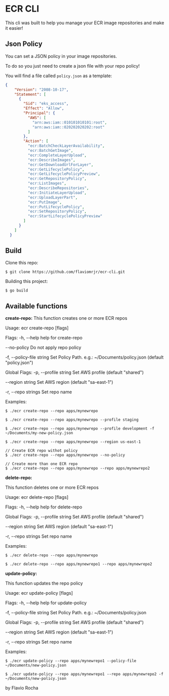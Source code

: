 ECR CLI
=======

This cli was built to help you manage your ECR image repositories and make it easier!

## Json Policy

You can set a JSON policy in your image repositories.

To do so you just need to create a json file with your repo policy!

You will find a file called `policy.json` as a template:
```json
{
	"Version": "2008-10-17",
	"Statement": [
	  {
		"Sid": "eks_access",
		"Effect": "Allow",
		"Principal": {
		  "AWS": [
			"arn:aws:iam::010101010101:root",
			"arn:aws:iam::020202020202:root"
		  ]
		},
		"Action": [
		  "ecr:BatchCheckLayerAvailability",
		  "ecr:BatchGetImage",
		  "ecr:CompleteLayerUpload",
		  "ecr:DescribeImages",
		  "ecr:GetDownloadUrlForLayer",
		  "ecr:GetLifecyclePolicy",
		  "ecr:GetLifecyclePolicyPreview",
		  "ecr:GetRepositoryPolicy",
		  "ecr:ListImages",
		  "ecr:DescribeRepositories",
		  "ecr:InitiateLayerUpload",
		  "ecr:UploadLayerPart",
		  "ecr:PutImage",
		  "ecr:PutLifecyclePolicy",
		  "ecr:SetRepositoryPolicy",
		  "ecr:StartLifecyclePolicyPreview"
		]
	  }
	]
  }
```

## Build

Clone this repo:
```shell
$ git clone https://github.com/flaviomrjr/ecr-cli.git
```

Building this project:
```shell
$ go build
```

## Available functions

**create-repo:**
This function creates one or more ECR repos

Usage:
  ecr create-repo [flags]

Flags:
  -h, --help                 help for create-repo

  --no-policy            Do not apply repo policy
  
  -f, --policy-file string   Set Policy Path. e.g.: ~/Documents/policy.json (default "policy.json")

Global Flags:
  -p, --profile string   Set AWS profile (default "shared")
  
  --region string    Set AWS region (default "sa-east-1")
  
  -r, --repo strings     Set repo name

Examples:
```shell
$ ./ecr create-repo --repo apps/mynewrepo

$ ./ecr create-repo --repo apps/mynewrepo --profile staging

$ ./ecr create-repo --repo apps/mynewrepo --profile development -f ~/Documents/my-new-policy.json

$ ./ecr create-repo --repo apps/mynewrepo --region us-east-1

// Create ECR repo withot policy
$ ./ecr create-repo --repo apps/mynewrepo --no-policy

// Create more than one ECR repo
$ ./ecr create-repo --repo apps/mynewrepo --repo apps/mynewrepo2
```

**delete-repo:**

This function deletes one or more ECR repos

Usage:
  ecr delete-repo [flags]

Flags:
  -h, --help   help for delete-repo

Global Flags:
  -p, --profile string   Set AWS profile (default "shared")

--region string    Set AWS region (default "sa-east-1")

  -r, --repo strings     Set repo name

Examples:
```shell
$ ./ecr delete-repo --repo apps/mynewrepo

$ ./ecr delete-repo --repo apps/mynewrepo1 --repo apps/mynewrepo2
```

**update-policy:**

This function updates the repo policy

Usage:
  ecr update-policy [flags]

Flags:
  -h, --help                 help for update-policy
  
  -f, --policy-file string   Set Policy Path. e.g.: ~/Documents/policy.json

Global Flags:
  -p, --profile string   Set AWS profile (default "shared")

  --region string    Set AWS region (default "sa-east-1")
  
  -r, --repo strings     Set repo name

Examples:
```shell
$ ./ecr update-policy --repo apps/mynewrepo1 --policy-file ~/Documents/new-policy.json

$ ./ecr update-policy --repo apps/mynewrepo1 --repo apps/mynewrepo2 -f ~/Documents/new-policy.json
```

by Flavio Rocha
